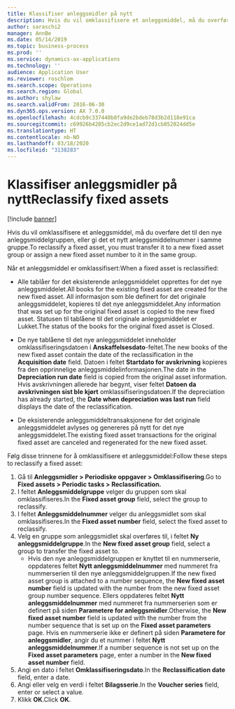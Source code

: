 ```yaml
---
title: Klassifiser anleggsmidler på nytt
description: Hvis du vil omklassifisere et anleggsmiddel, må du overføre det til den nye anleggsmiddelgruppen, eller gi det et nytt anleggsmiddelnummer i samme gruppe.
author: saraschi2
manager: AnnBe
ms.date: 05/14/2019
ms.topic: business-process
ms.prod: ''
ms.service: dynamics-ax-applications
ms.technology: ''
audience: Application User
ms.reviewer: roschlom
ms.search.scope: Operations
ms.search.region: Global
ms.author: shylaw
ms.search.validFrom: 2016-06-30
ms.dyn365.ops.version: AX 7.0.0
ms.openlocfilehash: 4cdcb9c337440b8fa9de2bdeb78d3b2d118e91ca
ms.sourcegitcommit: c69926b4285cb2ec2d9ce1ad72d1cb852024dd5e
ms.translationtype: HT
ms.contentlocale: nb-NO
ms.lasthandoff: 03/18/2020
ms.locfileid: "3138283"
---
```

# <a name="reclassify-fixed-assets"></a><span data-ttu-id="2f2ee-103">Klassifiser anleggsmidler på nytt</span><span class="sxs-lookup"><span data-stu-id="2f2ee-103">Reclassify fixed assets</span></span>

[!include [banner](../../includes/banner.md)]

<span data-ttu-id="2f2ee-104">Hvis du vil omklassifisere et anleggsmiddel, må du overføre det til den nye anleggsmiddelgruppen, eller gi det et nytt anleggsmiddelnummer i samme gruppe.</span><span class="sxs-lookup"><span data-stu-id="2f2ee-104">To reclassify a fixed asset, you must transfer it to a new fixed asset group or assign a new fixed asset number to it in the same group.</span></span> 

<span data-ttu-id="2f2ee-105">Når et anleggsmiddel er omklassifisert:</span><span class="sxs-lookup"><span data-stu-id="2f2ee-105">When a fixed asset is reclassified:</span></span>

* <span data-ttu-id="2f2ee-106">Alle tablåer for det eksisterende anleggsmiddelet opprettes for det nye anleggsmiddelet.</span><span class="sxs-lookup"><span data-stu-id="2f2ee-106">All books for the existing fixed asset are created for the new fixed asset.</span></span> <span data-ttu-id="2f2ee-107">All informasjon som ble definert for det originale anleggsmiddelet, kopieres til det nye anleggsmiddelet.</span><span class="sxs-lookup"><span data-stu-id="2f2ee-107">Any information that was set up for the original fixed asset is copied to the new fixed asset.</span></span> <span data-ttu-id="2f2ee-108">Statusen til tablåene til det originale anleggsmiddelet er Lukket.</span><span class="sxs-lookup"><span data-stu-id="2f2ee-108">The status of the books for the original fixed asset is Closed.</span></span> 

* <span data-ttu-id="2f2ee-109">De nye tablåene til det nye anleggsmiddelet inneholder omklassifiseringsdatoen i **Anskaffelsesdato**-feltet.</span><span class="sxs-lookup"><span data-stu-id="2f2ee-109">The new books of the new fixed asset contain the date of the reclassification in the **Acquisition date** field.</span></span> <span data-ttu-id="2f2ee-110">Datoen i feltet **Startdato for avskrivning** kopieres fra den opprinnelige anleggsmiddelinformasjonen.</span><span class="sxs-lookup"><span data-stu-id="2f2ee-110">The date in the **Depreciation run date** field is copied from the original asset information.</span></span> <span data-ttu-id="2f2ee-111">Hvis avskrivningen allerede har begynt, viser feltet **Datoen da avskrivningen sist ble kjørt** omklassifiseringsdatoen.</span><span class="sxs-lookup"><span data-stu-id="2f2ee-111">If the depreciation has already started, the **Date when depreciation was last run** field displays the date of the reclassification.</span></span> 

* <span data-ttu-id="2f2ee-112">De eksisterende anleggsmiddeltransaksjonene for det originale anleggsmiddelet avlyses og genereres på nytt for det nye anleggsmiddelet.</span><span class="sxs-lookup"><span data-stu-id="2f2ee-112">The existing fixed asset transactions for the original fixed asset are canceled and regenerated for the new fixed asset.</span></span>

<span data-ttu-id="2f2ee-113">Følg disse trinnene for å omklassifisere et anleggsmiddel:</span><span class="sxs-lookup"><span data-stu-id="2f2ee-113">Follow these steps to reclassify a fixed asset:</span></span>

1. <span data-ttu-id="2f2ee-114">Gå til **Anleggsmidler > Periodiske oppgaver > Omklassifisering**.</span><span class="sxs-lookup"><span data-stu-id="2f2ee-114">Go to **Fixed assets > Periodic tasks > Reclassification.**</span></span>
2. <span data-ttu-id="2f2ee-115">I feltet **Anleggsmiddelgruppe** velger du gruppen som skal omklassifiseres.</span><span class="sxs-lookup"><span data-stu-id="2f2ee-115">In the **Fixed asset group** field, select the group to reclassify.</span></span>
3. <span data-ttu-id="2f2ee-116">I feltet **Anleggsmiddelnummer** velger du anleggsmidlet som skal omklassifiseres.</span><span class="sxs-lookup"><span data-stu-id="2f2ee-116">In the **Fixed asset number** field, select the fixed asset to reclassify.</span></span>
4. <span data-ttu-id="2f2ee-117">Velg en gruppe som anleggsmidlet skal overføres til, i feltet **Ny anleggsmiddelgruppe**.</span><span class="sxs-lookup"><span data-stu-id="2f2ee-117">In the **New fixed asset group** field, select a group to transfer the fixed asset to.</span></span>
    * <span data-ttu-id="2f2ee-118">Hvis den nye anleggsmiddelgruppen er knyttet til en nummerserie, oppdateres feltet **Nytt anleggsmiddelnummer** med nummeret fra nummerserien til den nye anleggsmiddelgruppen.</span><span class="sxs-lookup"><span data-stu-id="2f2ee-118">If the new fixed asset group is attached to a number sequence, the **New fixed asset number** field is updated with the number from the new fixed asset group number sequence.</span></span> <span data-ttu-id="2f2ee-119">Ellers oppdateres feltet **Nytt anleggsmiddelnummer** med nummeret fra nummerserien som er definert på siden **Parametere for anleggsmidler**.</span><span class="sxs-lookup"><span data-stu-id="2f2ee-119">Otherwise, the **New fixed asset number** field is updated with the number from the number sequence that is set up on the **Fixed asset parameters** page.</span></span> <span data-ttu-id="2f2ee-120">Hvis en nummerserie ikke er definert på siden **Parametere for anleggsmidler**, angir du et nummer i feltet **Nytt anleggsmiddelnummer**.</span><span class="sxs-lookup"><span data-stu-id="2f2ee-120">If a number sequence is not set up on the **Fixed asset parameters** page, enter a number in the **New fixed asset number** field.</span></span>  
5. <span data-ttu-id="2f2ee-121">Angi en dato i feltet **Omklassifiseringsdato**.</span><span class="sxs-lookup"><span data-stu-id="2f2ee-121">In the **Reclassification date** field, enter a date.</span></span>
6. <span data-ttu-id="2f2ee-122">Angi eller velg en verdi i feltet **Bilagsserie**.</span><span class="sxs-lookup"><span data-stu-id="2f2ee-122">In the **Voucher series** field, enter or select a value.</span></span>
7. <span data-ttu-id="2f2ee-123">Klikk **OK**.</span><span class="sxs-lookup"><span data-stu-id="2f2ee-123">Click **OK**.</span></span>
